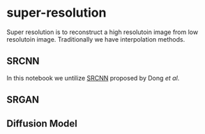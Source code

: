 # super-resolution
Super resolution is to reconstruct a high resolutoin image from low resolutoin image. Traditionally we have interpolation methods. 
## SRCNN
In this notebook we untilize [SRCNN](https://arxiv.org/abs/1501.00092) proposed by Dong *et al*. 
## SRGAN

## Diffusion Model
